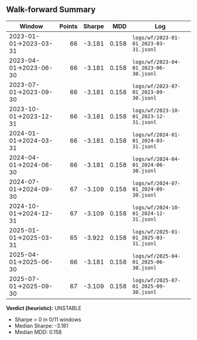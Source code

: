 ## Walk-forward Summary

| Window | Points | Sharpe | MDD | Log |
|---|---:|---:|---:|---|
| 2023-01-01→2023-03-31 | 66 | -3.181 | 0.158 | `logs/wf/2023-01-01_2023-03-31.jsonl` |
| 2023-04-01→2023-06-30 | 66 | -3.181 | 0.158 | `logs/wf/2023-04-01_2023-06-30.jsonl` |
| 2023-07-01→2023-09-30 | 66 | -3.181 | 0.158 | `logs/wf/2023-07-01_2023-09-30.jsonl` |
| 2023-10-01→2023-12-31 | 66 | -3.181 | 0.158 | `logs/wf/2023-10-01_2023-12-31.jsonl` |
| 2024-01-01→2024-03-31 | 66 | -3.181 | 0.158 | `logs/wf/2024-01-01_2024-03-31.jsonl` |
| 2024-04-01→2024-06-30 | 66 | -3.181 | 0.158 | `logs/wf/2024-04-01_2024-06-30.jsonl` |
| 2024-07-01→2024-09-30 | 67 | -3.109 | 0.158 | `logs/wf/2024-07-01_2024-09-30.jsonl` |
| 2024-10-01→2024-12-31 | 67 | -3.109 | 0.158 | `logs/wf/2024-10-01_2024-12-31.jsonl` |
| 2025-01-01→2025-03-31 | 65 | -3.922 | 0.158 | `logs/wf/2025-01-01_2025-03-31.jsonl` |
| 2025-04-01→2025-06-30 | 66 | -3.181 | 0.158 | `logs/wf/2025-04-01_2025-06-30.jsonl` |
| 2025-07-01→2025-09-30 | 67 | -3.109 | 0.158 | `logs/wf/2025-07-01_2025-09-30.jsonl` | 

**Verdict (heuristic):** UNSTABLE 

- Sharpe > 0 in 0/11 windows
- Median Sharpe: -3.181
- Median MDD: 0.158
